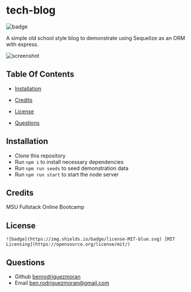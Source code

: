 
# tech-blog
![badge](https://img.shields.io/badge/license-MIT-blue.svg)

A simple old school style blog to demonstrate using Sequelize as an ORM with express.

![screenshot](assets/images/screenshot.png)
## Table Of Contents
- [Installation](#installation)

- [Credits](#credits)
- [License](#license)
- [Questions](#questions)




## Installation 
 - Clone this repository
 - Run `npm i` to install necessary dependencies
 - Run `npm run seeds` to seed demonstration data
 - Run `npm run start` to start the node server

## Credits 
MSU Fullstack Online Bootcamp
## License 

    ![badge](https://img.shields.io/badge/license-MIT-blue.svg) [MIT Licensing](https://opensource.org/license/mit/)

## Questions
- Github [benrodriguezmoran](https://github.com/benrodriguezmoran) 
- Email [ben.rodriguezmoran@gmail.com](mailto:ben.rodriguezmoran@gmail.com)




